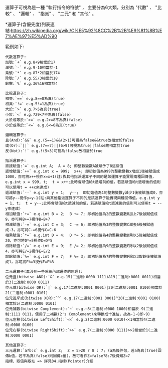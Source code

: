 運算子可視為是一種 "執行指令的符號" ，
主要分為6大類，分別為 "代數" 、 "比較" 、 "邏輯" 、 "指派" 、 "二元" 和 "其他" 。

\*運算子(含優先度)列表連結:<https://zh.wikipedia.org/wiki/C%E5%92%8CC%2B%2B%E9%81%8B%E7%AE%97%E5%AD%90>


範例如下:

    代數運算子:
	加號:`+` e.g.8+9相當於17
	減號:`-` e.g.9-10相當於-1
	乘號:`*` e.g.87*2相當於174
	除號:`/` e.g.55/3相當於18
	餘數:`%` e.g.36%16相當於4

    比較運算子:
	相等:`==` e.g.8==8為真(true)
	相異:`!=` e.g.5!=1為真(true)
	大於:`>` e.g.7>5為真(true)
	小於:`<` e.g.729<7不為真(false)
	大於或等於:`>=` e.g.2>=8不為真(false)
	小於或等於:`<=` e.g.6<=6為真(true)

    邏輯運算子:
	且(And):`&&` e.g.(5==1)&&(2>1)可視為false&&true故相當於false
	或(Or):`||` e.g.(7==7)||(6>9)可視為true||false故相當於true
	反(Not):`!` e.g.!(5<3)可視為!false故相當於true

    指派運算子:
	直接賦值:`=` e.g.int A;  A = 8; 即整數變數A被賦予了8這個值
	遞增賦值:`++` e.g.int x = 999;  x++; 即初始值為999的整數變數x增加1後被賦值成1000，亦可將x++視作x=x+1(註:與其他指派運算子不同的是該運算子能實現兩種回傳值，e.g.int x = 999, t;  t = x++;此時會賦值給t遞增前的值，若遇賦值給t遞增後的值則可以使用t = ++x來達成)
	遞減賦值:`--` e.g.int y = 1;  y--;  即初始值為1的整數變數y減少1後被賦值成0，亦可將y--視作y=y-1(註:與其他指派運算子不同的是該運算子能實現兩種回傳值，e.g.int y = 1, t;  t = y--;此時會賦值給t遞減前的值，若遇賦值給t遞減後的值則可以使用t = --y來達成)
	相加賦值:`+=` e.g.int B = 2;  B += 7; 即初始值為2的整數變數B加上7後被賦值成9，亦可將B+=7視作B=B+7
	相減賦值:`-=` e.g.int C = 3;  C -= 6; 即初始值為3的整數變數C減去6後被賦值成-3，亦可將C-=6視作C=C-6
	相乘賦值:`*=` e.g.int D = 4;  D *= 5; 即初始值為4的整數變數D乘以5後被賦值成20，亦可將D*=5視作D=D*5
	相除賦值:`/=` e.g.int E = 9;  E /= 2; 即初始值為9的整數變數E除以2後被賦值成4，亦可將E/=2視作E=E/2
	取餘賦值:`%=` e.g.int F = 7;  F %= 3; 即初始值為7的整數變數F除以3取餘後被賦值成1，亦可將F%=3視作F=F%3

    二元運算子(牽涉到一些系統內部運作的原理):
	位元且(bitwise AND):`&` e.g.15(二進制:0000 1111)&19(二進制:0001 0011)相當於3(二進制:0000 0011)
	位元或(bitwise OR):`|` e.g.17(二進制:0001 0001)|20(二進制:0001 0100)相當於21(二進制:0001 0101)
	位元互斥或(bitwise XOR):`^` e.g.17(二進制:0001 0001)^20(二進制:0001 0100)相當於5(二進制:0000 0101)
	位元補數(bitwise Complement):`~` e.g.~8(二進制:0000 1000)相當於-9(二進制:1111 0111，使用了二補數(2's Complement)來轉換成十進位，故為-1-8即-9)
	位元左移(bitwise LeftShift):`<<` e.g.2(二進制:0000 0010)<<1相當於4(二進制:0000 0100)
	位元右移(bitwise RightShift):`>>` e.g.7(二進制:0000 0111)>>2相當於1(二進制:0000 0001)

    其他運算子:
	三元運算:`a?b:c` e.g.int Z;  Z = 5>20 ? 8 : 7; (a為條件句，若a為真(true)回傳b值，若不為真(false)則回傳c值)，故可看作Z=false?8:7後得知Z=7
	指標、取值與取址 => 詳見04.指標(Pointer)介紹
